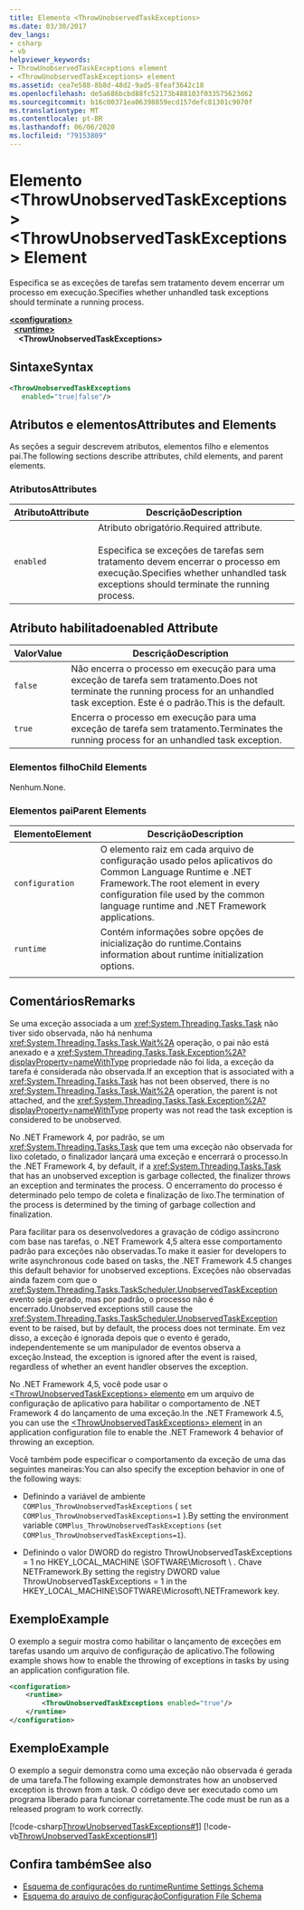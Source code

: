 ```yaml
---
title: Elemento <ThrowUnobservedTaskExceptions>
ms.date: 03/30/2017
dev_langs:
- csharp
- vb
helpviewer_keywords:
- ThrowUnobservedTaskExceptions element
- <ThrowUnobservedTaskExceptions> element
ms.assetid: cea7e588-8b8d-48d2-9ad5-8feaf3642c18
ms.openlocfilehash: de5a686bcbd88fc52173b488103f033575623d62
ms.sourcegitcommit: b16c00371ea06398859ecd157defc81301c9070f
ms.translationtype: MT
ms.contentlocale: pt-BR
ms.lasthandoff: 06/06/2020
ms.locfileid: "79153809"
---
```

# <a name="throwunobservedtaskexceptions-element"></a><span data-ttu-id="5b21a-102">Elemento \<ThrowUnobservedTaskExceptions></span><span class="sxs-lookup"><span data-stu-id="5b21a-102">\<ThrowUnobservedTaskExceptions> Element</span></span>
<span data-ttu-id="5b21a-103">Especifica se as exceções de tarefas sem tratamento devem encerrar um processo em execução.</span><span class="sxs-lookup"><span data-stu-id="5b21a-103">Specifies whether unhandled task exceptions should terminate a running process.</span></span>  
  
[**\<configuration>**](../configuration-element.md)\
&nbsp;&nbsp;[**\<runtime>**](runtime-element.md)\
&nbsp;&nbsp;&nbsp;&nbsp;**\<ThrowUnobservedTaskExceptions>**  
  
## <a name="syntax"></a><span data-ttu-id="5b21a-104">Sintaxe</span><span class="sxs-lookup"><span data-stu-id="5b21a-104">Syntax</span></span>  
  
```xml  
<ThrowUnobservedTaskExceptions  
   enabled="true|false"/>  
```  
  
## <a name="attributes-and-elements"></a><span data-ttu-id="5b21a-105">Atributos e elementos</span><span class="sxs-lookup"><span data-stu-id="5b21a-105">Attributes and Elements</span></span>  
 <span data-ttu-id="5b21a-106">As seções a seguir descrevem atributos, elementos filho e elementos pai.</span><span class="sxs-lookup"><span data-stu-id="5b21a-106">The following sections describe attributes, child elements, and parent elements.</span></span>  
  
### <a name="attributes"></a><span data-ttu-id="5b21a-107">Atributos</span><span class="sxs-lookup"><span data-stu-id="5b21a-107">Attributes</span></span>  
  
|<span data-ttu-id="5b21a-108">Atributo</span><span class="sxs-lookup"><span data-stu-id="5b21a-108">Attribute</span></span>|<span data-ttu-id="5b21a-109">Descrição</span><span class="sxs-lookup"><span data-stu-id="5b21a-109">Description</span></span>|  
|---------------|-----------------|  
|`enabled`|<span data-ttu-id="5b21a-110">Atributo obrigatório.</span><span class="sxs-lookup"><span data-stu-id="5b21a-110">Required attribute.</span></span><br /><br /> <span data-ttu-id="5b21a-111">Especifica se exceções de tarefas sem tratamento devem encerrar o processo em execução.</span><span class="sxs-lookup"><span data-stu-id="5b21a-111">Specifies whether unhandled task exceptions should terminate the running process.</span></span>|  
  
## <a name="enabled-attribute"></a><span data-ttu-id="5b21a-112">Atributo habilitado</span><span class="sxs-lookup"><span data-stu-id="5b21a-112">enabled Attribute</span></span>  
  
|<span data-ttu-id="5b21a-113">Valor</span><span class="sxs-lookup"><span data-stu-id="5b21a-113">Value</span></span>|<span data-ttu-id="5b21a-114">Descrição</span><span class="sxs-lookup"><span data-stu-id="5b21a-114">Description</span></span>|  
|-----------|-----------------|  
|`false`|<span data-ttu-id="5b21a-115">Não encerra o processo em execução para uma exceção de tarefa sem tratamento.</span><span class="sxs-lookup"><span data-stu-id="5b21a-115">Does not terminate the running process for an unhandled task exception.</span></span> <span data-ttu-id="5b21a-116">Este é o padrão.</span><span class="sxs-lookup"><span data-stu-id="5b21a-116">This is the default.</span></span>|  
|`true`|<span data-ttu-id="5b21a-117">Encerra o processo em execução para uma exceção de tarefa sem tratamento.</span><span class="sxs-lookup"><span data-stu-id="5b21a-117">Terminates the running process for an unhandled task exception.</span></span>|  
  
### <a name="child-elements"></a><span data-ttu-id="5b21a-118">Elementos filho</span><span class="sxs-lookup"><span data-stu-id="5b21a-118">Child Elements</span></span>  
 <span data-ttu-id="5b21a-119">Nenhum.</span><span class="sxs-lookup"><span data-stu-id="5b21a-119">None.</span></span>  
  
### <a name="parent-elements"></a><span data-ttu-id="5b21a-120">Elementos pai</span><span class="sxs-lookup"><span data-stu-id="5b21a-120">Parent Elements</span></span>  
  
|<span data-ttu-id="5b21a-121">Elemento</span><span class="sxs-lookup"><span data-stu-id="5b21a-121">Element</span></span>|<span data-ttu-id="5b21a-122">Descrição</span><span class="sxs-lookup"><span data-stu-id="5b21a-122">Description</span></span>|  
|-------------|-----------------|  
|`configuration`|<span data-ttu-id="5b21a-123">O elemento raiz em cada arquivo de configuração usado pelos aplicativos do Common Language Runtime e .NET Framework.</span><span class="sxs-lookup"><span data-stu-id="5b21a-123">The root element in every configuration file used by the common language runtime and .NET Framework applications.</span></span>|  
|`runtime`|<span data-ttu-id="5b21a-124">Contém informações sobre opções de inicialização do runtime.</span><span class="sxs-lookup"><span data-stu-id="5b21a-124">Contains information about runtime initialization options.</span></span>|  
|||  
  
## <a name="remarks"></a><span data-ttu-id="5b21a-125">Comentários</span><span class="sxs-lookup"><span data-stu-id="5b21a-125">Remarks</span></span>  
 <span data-ttu-id="5b21a-126">Se uma exceção associada a um <xref:System.Threading.Tasks.Task> não tiver sido observada, não há nenhuma <xref:System.Threading.Tasks.Task.Wait%2A> operação, o pai não está anexado e a <xref:System.Threading.Tasks.Task.Exception%2A?displayProperty=nameWithType> propriedade não foi lida, a exceção da tarefa é considerada não observada.</span><span class="sxs-lookup"><span data-stu-id="5b21a-126">If an exception that is associated with a <xref:System.Threading.Tasks.Task> has not been observed, there is no <xref:System.Threading.Tasks.Task.Wait%2A> operation, the parent is not attached, and the <xref:System.Threading.Tasks.Task.Exception%2A?displayProperty=nameWithType> property was not read the task exception is considered to be unobserved.</span></span>  
  
 <span data-ttu-id="5b21a-127">No .NET Framework 4, por padrão, se um <xref:System.Threading.Tasks.Task> que tem uma exceção não observada for lixo coletado, o finalizador lançará uma exceção e encerrará o processo.</span><span class="sxs-lookup"><span data-stu-id="5b21a-127">In the .NET Framework 4, by default, if a <xref:System.Threading.Tasks.Task> that has an unobserved exception is garbage collected, the finalizer throws an exception and terminates the process.</span></span> <span data-ttu-id="5b21a-128">O encerramento do processo é determinado pelo tempo de coleta e finalização de lixo.</span><span class="sxs-lookup"><span data-stu-id="5b21a-128">The termination of the process is determined by the timing of garbage collection and finalization.</span></span>  
  
 <span data-ttu-id="5b21a-129">Para facilitar para os desenvolvedores a gravação de código assíncrono com base nas tarefas, o .NET Framework 4,5 altera esse comportamento padrão para exceções não observadas.</span><span class="sxs-lookup"><span data-stu-id="5b21a-129">To make it easier for developers to write asynchronous code based on tasks, the .NET Framework 4.5 changes this default behavior for unobserved exceptions.</span></span> <span data-ttu-id="5b21a-130">Exceções não observadas ainda fazem com que o <xref:System.Threading.Tasks.TaskScheduler.UnobservedTaskException> evento seja gerado, mas por padrão, o processo não é encerrado.</span><span class="sxs-lookup"><span data-stu-id="5b21a-130">Unobserved exceptions still cause the <xref:System.Threading.Tasks.TaskScheduler.UnobservedTaskException> event to be raised, but by default, the process does not terminate.</span></span> <span data-ttu-id="5b21a-131">Em vez disso, a exceção é ignorada depois que o evento é gerado, independentemente se um manipulador de eventos observa a exceção.</span><span class="sxs-lookup"><span data-stu-id="5b21a-131">Instead, the exception is ignored after the event is raised, regardless of whether an event handler observes the exception.</span></span>  
  
 <span data-ttu-id="5b21a-132">No .NET Framework 4,5, você pode usar o [ \<ThrowUnobservedTaskExceptions> elemento](throwunobservedtaskexceptions-element.md) em um arquivo de configuração de aplicativo para habilitar o comportamento de .NET Framework 4 do lançamento de uma exceção.</span><span class="sxs-lookup"><span data-stu-id="5b21a-132">In the .NET Framework 4.5, you can use the [\<ThrowUnobservedTaskExceptions> element](throwunobservedtaskexceptions-element.md) in an application configuration file to enable the .NET Framework 4 behavior of throwing an exception.</span></span>  
  
 <span data-ttu-id="5b21a-133">Você também pode especificar o comportamento da exceção de uma das seguintes maneiras:</span><span class="sxs-lookup"><span data-stu-id="5b21a-133">You can also specify the exception behavior in one of the following ways:</span></span>  
  
- <span data-ttu-id="5b21a-134">Definindo a variável de ambiente `COMPlus_ThrowUnobservedTaskExceptions` ( `set COMPlus_ThrowUnobservedTaskExceptions=1` ).</span><span class="sxs-lookup"><span data-stu-id="5b21a-134">By setting the environment variable `COMPlus_ThrowUnobservedTaskExceptions` (`set COMPlus_ThrowUnobservedTaskExceptions=1`).</span></span>  
  
- <span data-ttu-id="5b21a-135">Definindo o valor DWORD do registro ThrowUnobservedTaskExceptions = 1 no HKEY_LOCAL_MACHINE \SOFTWARE\Microsoft \\ . Chave NETFramework.</span><span class="sxs-lookup"><span data-stu-id="5b21a-135">By setting the registry DWORD value ThrowUnobservedTaskExceptions = 1 in the HKEY_LOCAL_MACHINE\SOFTWARE\Microsoft\\.NETFramework key.</span></span>  
  
## <a name="example"></a><span data-ttu-id="5b21a-136">Exemplo</span><span class="sxs-lookup"><span data-stu-id="5b21a-136">Example</span></span>  
 <span data-ttu-id="5b21a-137">O exemplo a seguir mostra como habilitar o lançamento de exceções em tarefas usando um arquivo de configuração de aplicativo.</span><span class="sxs-lookup"><span data-stu-id="5b21a-137">The following example shows how to enable the throwing of exceptions in tasks by using an application configuration file.</span></span>  
  
```xml  
<configuration>
    <runtime>
        <ThrowUnobservedTaskExceptions enabled="true"/>
    </runtime>
</configuration>  
```  
  
## <a name="example"></a><span data-ttu-id="5b21a-138">Exemplo</span><span class="sxs-lookup"><span data-stu-id="5b21a-138">Example</span></span>  
 <span data-ttu-id="5b21a-139">O exemplo a seguir demonstra como uma exceção não observada é gerada de uma tarefa.</span><span class="sxs-lookup"><span data-stu-id="5b21a-139">The following example demonstrates how an unobserved exception is thrown from a task.</span></span> <span data-ttu-id="5b21a-140">O código deve ser executado como um programa liberado para funcionar corretamente.</span><span class="sxs-lookup"><span data-stu-id="5b21a-140">The code must be run as a released program to work correctly.</span></span>  
  
 [!code-csharp[ThrowUnobservedTaskExceptions#1](../../../../../samples/snippets/csharp/VS_Snippets_CLR/throwunobservedtaskexceptions/cs/program.cs#1)]
 [!code-vb[ThrowUnobservedTaskExceptions#1](../../../../../samples/snippets/visualbasic/VS_Snippets_CLR/throwunobservedtaskexceptions/vb/program.vb#1)]  
  
## <a name="see-also"></a><span data-ttu-id="5b21a-141">Confira também</span><span class="sxs-lookup"><span data-stu-id="5b21a-141">See also</span></span>

- [<span data-ttu-id="5b21a-142">Esquema de configurações do runtime</span><span class="sxs-lookup"><span data-stu-id="5b21a-142">Runtime Settings Schema</span></span>](index.md)
- [<span data-ttu-id="5b21a-143">Esquema do arquivo de configuração</span><span class="sxs-lookup"><span data-stu-id="5b21a-143">Configuration File Schema</span></span>](../index.md)
